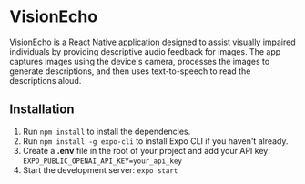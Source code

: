 # VisionEcho

VisionEcho is a React Native application designed to assist visually impaired individuals by providing descriptive audio feedback for images. The app captures images using the device's camera, processes the images to generate descriptions, and then uses text-to-speech to read the descriptions aloud.


## Installation

1. Run 
```npm install``` to install the dependencies.
2. Run ```npm install -g expo-cli``` to install Expo CLI if you haven't already.
3. Create a **.env** file in the root of your project and add your API key:
   ```EXPO_PUBLIC_OPENAI_API_KEY=your_api_key```
4. Start the development server: 
```expo start```
